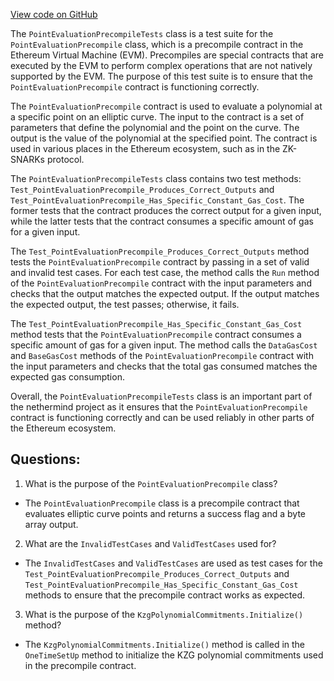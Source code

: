 [View code on GitHub](https://github.com/nethermindeth/nethermind/Nethermind.Evm.Test/PointEvaluationPrecompileTests.cs)

The `PointEvaluationPrecompileTests` class is a test suite for the `PointEvaluationPrecompile` class, which is a precompile contract in the Ethereum Virtual Machine (EVM). Precompiles are special contracts that are executed by the EVM to perform complex operations that are not natively supported by the EVM. The purpose of this test suite is to ensure that the `PointEvaluationPrecompile` contract is functioning correctly.

The `PointEvaluationPrecompile` contract is used to evaluate a polynomial at a specific point on an elliptic curve. The input to the contract is a set of parameters that define the polynomial and the point on the curve. The output is the value of the polynomial at the specified point. The contract is used in various places in the Ethereum ecosystem, such as in the ZK-SNARKs protocol.

The `PointEvaluationPrecompileTests` class contains two test methods: `Test_PointEvaluationPrecompile_Produces_Correct_Outputs` and `Test_PointEvaluationPrecompile_Has_Specific_Constant_Gas_Cost`. The former tests that the contract produces the correct output for a given input, while the latter tests that the contract consumes a specific amount of gas for a given input.

The `Test_PointEvaluationPrecompile_Produces_Correct_Outputs` method tests the `PointEvaluationPrecompile` contract by passing in a set of valid and invalid test cases. For each test case, the method calls the `Run` method of the `PointEvaluationPrecompile` contract with the input parameters and checks that the output matches the expected output. If the output matches the expected output, the test passes; otherwise, it fails.

The `Test_PointEvaluationPrecompile_Has_Specific_Constant_Gas_Cost` method tests that the `PointEvaluationPrecompile` contract consumes a specific amount of gas for a given input. The method calls the `DataGasCost` and `BaseGasCost` methods of the `PointEvaluationPrecompile` contract with the input parameters and checks that the total gas consumed matches the expected gas consumption.

Overall, the `PointEvaluationPrecompileTests` class is an important part of the nethermind project as it ensures that the `PointEvaluationPrecompile` contract is functioning correctly and can be used reliably in other parts of the Ethereum ecosystem.
## Questions: 
 1. What is the purpose of the `PointEvaluationPrecompile` class?
- The `PointEvaluationPrecompile` class is a precompile contract that evaluates elliptic curve points and returns a success flag and a byte array output.

2. What are the `InvalidTestCases` and `ValidTestCases` used for?
- The `InvalidTestCases` and `ValidTestCases` are used as test cases for the `Test_PointEvaluationPrecompile_Produces_Correct_Outputs` and `Test_PointEvaluationPrecompile_Has_Specific_Constant_Gas_Cost` methods to ensure that the precompile contract works as expected.

3. What is the purpose of the `KzgPolynomialCommitments.Initialize()` method?
- The `KzgPolynomialCommitments.Initialize()` method is called in the `OneTimeSetUp` method to initialize the KZG polynomial commitments used in the precompile contract.